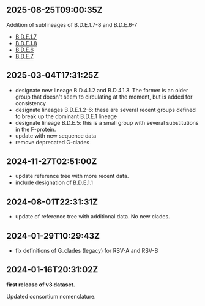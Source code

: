 ## 2025-08-25T09:00:35Z


Addition of sublineages of B.D.E.1.7-8 and B.D.E.6-7

 - [B.D.E.1.7](https://github.com/rsv-lineages/lineage-designation-A/blob/main/lineages/B.D.E.1.7.yml)
 - [B.D.E.1.8](https://github.com/rsv-lineages/lineage-designation-A/blob/main/lineages/B.D.E.1.8.yml)
 - [B.D.E.6](https://github.com/rsv-lineages/lineage-designation-A/blob/main/lineages/B.D.E.6.yml)
 - [B.D.E.7](https://github.com/rsv-lineages/lineage-designation-A/blob/main/lineages/B.D.E.7.yml)

## 2025-03-04T17:31:25Z

 - designate new lineage B.D.4.1.2 and B.D.4.1.3. The former is an older group that doesn't seem to circulating at the moment, but is added for consistency
 - designate lineages B.D.E.1.2-6: these are several recent groups defined to break up the dominant B.D.E.1 lineage
 - designate lineage B.D.E.5: this is a small group with several substitutions in the F-protein.
 - update with new sequence data
 - remove deprecated G-clades

## 2024-11-27T02:51:00Z

 - update reference tree with more recent data.
 - include designation of B.D.E.1.1

## 2024-08-01T22:31:31Z

 - update of reference tree with additional data. No new clades.


## 2024-01-29T10:29:43Z

 - fix definitions of G_clades (legacy) for RSV-A and RSV-B

## 2024-01-16T20:31:02Z

**first release of v3 dataset.**

Updated consortium nomenclature.
